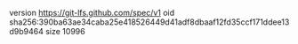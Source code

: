version https://git-lfs.github.com/spec/v1
oid sha256:390ba63ae34caba25e418526449d41adf8dbaaf12fd35ccf171ddee13d9b9464
size 10996
